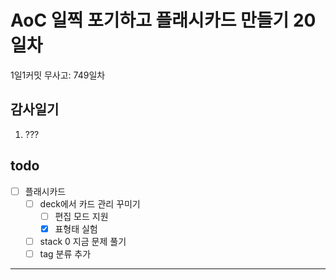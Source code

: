# AoC 일찍 포기하고 플래시카드 만들기 20일차

1일1커밋 무사고: 749일차

## 감사일기

1. ???

## todo

- [ ] 플래시카드
  - [ ] deck에서 카드 관리 꾸미기
    - [ ] 편집 모드 지원
    - [x] 표형태 실험
  - [ ] stack 0 지금 문제 풀기
  - [ ] tag 분류 추가

---


